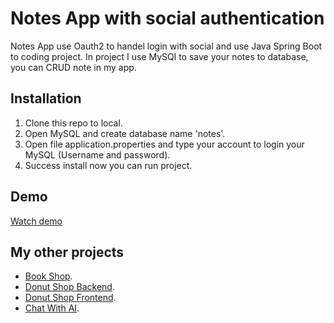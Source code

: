 # Notes App with social authentication
Notes App use Oauth2 to handel login with social and use Java Spring Boot to coding project. In project I use MySQl to save your notes to database, you can CRUD note in my app.
## Installation
1. Clone this repo to local.
2. Open MySQL and create database name 'notes'.
3. Open file application.properties and type your account to login your MySQL (Username and password).
4. Success install now you can run project.
## Demo
[Watch demo](https://drive.google.com/file/d/1G-BIavDyBjVgKo34p3WT2xQX3XG-cCCx/view?usp=sharing)
## My other projects
- [Book Shop](https://github.com/TLoi02/BookStore-Java).
- [Donut Shop Backend](https://github.com/TLoi02/DonutShop_Backend).
- [Donut Shop Frontend](https://github.com/TLoi02/Donutshop_Frontend).
- [Chat With AI](https://github.com/TLoi02/Chat-with-OpenAI).
